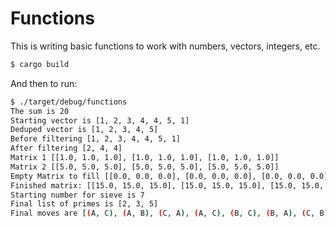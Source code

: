 # Functions

This is writing basic functions to work with numbers, vectors, integers, etc.

```bash
$ cargo build
```

And then to run:

```bash
$ ./target/debug/functions
The sum is 20
Starting vector is [1, 2, 3, 4, 4, 5, 1]
Deduped vector is [1, 2, 3, 4, 5]
Before filtering [1, 2, 3, 4, 4, 5, 1]
After filtering [2, 4, 4]
Matrix 1 [[1.0, 1.0, 1.0], [1.0, 1.0, 1.0], [1.0, 1.0, 1.0]]
Matrix 2 [[5.0, 5.0, 5.0], [5.0, 5.0, 5.0], [5.0, 5.0, 5.0]]
Empty Matrix to fill [[0.0, 0.0, 0.0], [0.0, 0.0, 0.0], [0.0, 0.0, 0.0]]
Finished matrix: [[15.0, 15.0, 15.0], [15.0, 15.0, 15.0], [15.0, 15.0, 15.0]]
Starting number for sieve is 7
Final list of primes is [2, 3, 5]
Final moves are [(A, C), (A, B), (C, A), (A, C), (B, C), (B, A), (C, B)]
```
